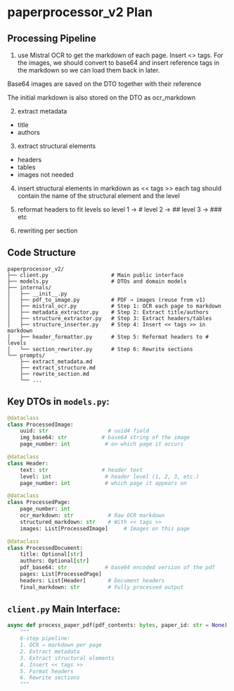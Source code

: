 
# paperprocessor_v2 Plan

## Processing Pipeline

1. use Mistral OCR to get the markdown of each page. Insert <<page>> tags. For the images, we should convert to base64 and insert reference tags in the markdown so we can load them back in later. 

Base64 images are saved on the DTO together with their reference

The initial markdown is also stored on the DTO as ocr_markdown 

2. extract metadata
- title
- authors

3. extract structural elements
- headers
- tables
- images not needed

4. insert structural elements in markdown as << tags >>
each tag should contain the name of the structural element and the level

5. reformat headers to fit levels
so level 1 -> #
level 2 -> ## 
level 3 -> ###
etc

6. rewriting per section

## Code Structure

```
paperprocessor_v2/
├── client.py                    # Main public interface
├── models.py                    # DTOs and domain models
├── internals/
│   ├── __init__.py
│   ├── pdf_to_image.py          # PDF → images (reuse from v1)
│   ├── mistral_ocr.py           # Step 1: OCR each page to markdown
│   ├── metadata_extractor.py    # Step 2: Extract title/authors
│   ├── structure_extractor.py   # Step 3: Extract headers/tables
│   ├── structure_inserter.py    # Step 4: Insert << tags >> in markdown
│   ├── header_formatter.py      # Step 5: Reformat headers to # levels
│   └── section_rewriter.py      # Step 6: Rewrite sections
└── prompts/
    ├── extract_metadata.md
    ├── extract_structure.md
    ├── rewrite_section.md
    └── ...
```

## Key DTOs in `models.py`:

```python
@dataclass
class ProcessedImage:
    uuid: str                   # uuid4 field
    img_base64: str           # base64 string of the image
    page_number: int           # on which page it occurs

@dataclass
class Header:
    text: str                 # header text
    level: int                 # header level (1, 2, 3, etc.)
    page_number: int           # which page it appears on

@dataclass
class ProcessedPage:
    page_number: int
    ocr_markdown: str           # Raw OCR markdown
    structured_markdown: str    # With << tags >>
    images: List[ProcessedImage]     # Images on this page

@dataclass
class ProcessedDocument:
    title: Optional[str]
    authors: Optional[str]
    pdf_base64: str            # base64 encoded version of the pdf
    pages: List[ProcessedPage]
    headers: List[Header]       # Document headers
    final_markdown: str         # Fully processed output
```

## `client.py` Main Interface:

```python
async def process_paper_pdf(pdf_contents: bytes, paper_id: str = None) -> ProcessedDocument:
    """
    6-step pipeline:
    1. OCR → markdown per page
    2. Extract metadata  
    3. Extract structural elements
    4. Insert << tags >>
    5. Format headers
    6. Rewrite sections
    """
```




